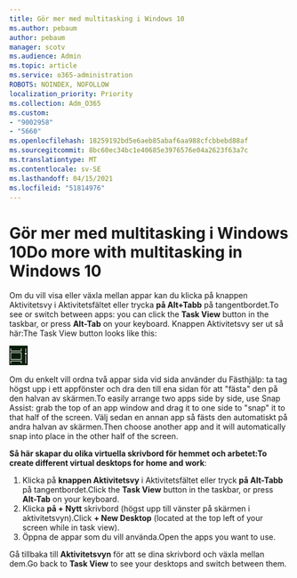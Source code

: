 ```yaml
---
title: Gör mer med multitasking i Windows 10
ms.author: pebaum
author: pebaum
manager: scotv
ms.audience: Admin
ms.topic: article
ms.service: o365-administration
ROBOTS: NOINDEX, NOFOLLOW
localization_priority: Priority
ms.collection: Adm_O365
ms.custom:
- "9002958"
- "5660"
ms.openlocfilehash: 18259192bd5e6aeb85abaf6aa988cfcbbebd88af
ms.sourcegitcommit: 8bc60ec34bc1e40685e3976576e04a2623f63a7c
ms.translationtype: MT
ms.contentlocale: sv-SE
ms.lasthandoff: 04/15/2021
ms.locfileid: "51814976"
---
```

# <a name="do-more-with-multitasking-in-windows-10"></a><span data-ttu-id="336f0-102">Gör mer med multitasking i Windows 10</span><span class="sxs-lookup"><span data-stu-id="336f0-102">Do more with multitasking in Windows 10</span></span>

<span data-ttu-id="336f0-103">Om du vill visa eller växla  mellan appar kan du klicka på knappen Aktivitetsvy i Aktivitetsfältet eller trycka **på Alt+Tabb** på tangentbordet.</span><span class="sxs-lookup"><span data-stu-id="336f0-103">To see or switch between apps: you can click the **Task View** button in the taskbar, or press **Alt-Tab** on your keyboard.</span></span> <span data-ttu-id="336f0-104">Knappen Aktivitetsvy ser ut så här:</span><span class="sxs-lookup"><span data-stu-id="336f0-104">The Task View button looks like this:</span></span>

![Knappen Aktivitetsvy](media/task-view.png)

<span data-ttu-id="336f0-106">Om du enkelt vill ordna två appar sida vid sida använder du Fästhjälp: ta tag högst upp i ett appfönster och dra den till ena sidan för att "fästa" den på den halvan av skärmen.</span><span class="sxs-lookup"><span data-stu-id="336f0-106">To easily arrange two apps side by side, use Snap Assist: grab the top of an app window and drag it to one side to "snap" it to that half of the screen.</span></span> <span data-ttu-id="336f0-107">Välj sedan en annan app så fästs den automatiskt på andra halvan av skärmen.</span><span class="sxs-lookup"><span data-stu-id="336f0-107">Then choose another app and it will automatically snap into place in the other half of the screen.</span></span>

<span data-ttu-id="336f0-108">**Så här skapar du olika virtuella skrivbord för hemmet och arbetet:**</span><span class="sxs-lookup"><span data-stu-id="336f0-108">**To create different virtual desktops for home and work**:</span></span>

1. <span data-ttu-id="336f0-109">Klicka på **knappen Aktivitetsvy** i Aktivitetsfältet eller tryck **på Alt-Tabb** på tangentbordet.</span><span class="sxs-lookup"><span data-stu-id="336f0-109">Click the **Task View** button in the taskbar, or press **Alt-Tab** on your keyboard.</span></span>
2. <span data-ttu-id="336f0-110">Klicka **på + Nytt** skrivbord (högst upp till vänster på skärmen i aktivitetsvyn).</span><span class="sxs-lookup"><span data-stu-id="336f0-110">Click **+ New Desktop** (located at the top left of your screen while in task view).</span></span>
3. <span data-ttu-id="336f0-111">Öppna de appar som du vill använda.</span><span class="sxs-lookup"><span data-stu-id="336f0-111">Open the apps you want to use.</span></span> 

<span data-ttu-id="336f0-112">Gå tillbaka till **Aktivitetsvyn** för att se dina skrivbord och växla mellan dem.</span><span class="sxs-lookup"><span data-stu-id="336f0-112">Go back to **Task View** to see your desktops and switch between them.</span></span>
